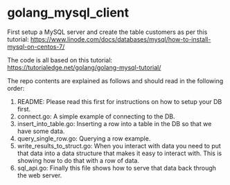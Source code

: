 # golang_mysql_client

First setup a MySQL server and create the table customers as per this tutorial: https://www.linode.com/docs/databases/mysql/how-to-install-mysql-on-centos-7/

The code is all based on this tutorial: https://tutorialedge.net/golang/golang-mysql-tutorial/

The repo contents are explained as follows and should read in the following order:
1) README: Please read this first for instructions on how to setup your DB first.
2) connect.go: A simple example of connecting to the DB.
3) insert_into_table.go: Inserting a row into a table in the DB so that we have some data.
4) query_single_row.go: Querying a row example.
5) write_results_to_struct.go: When you interact with data you need to put that data into a data structure that makes it easy to interact with. This is showing how to do that with a row of data. 
6) sql_api.go: Finally this file shows how to serve that data back through the web server.
